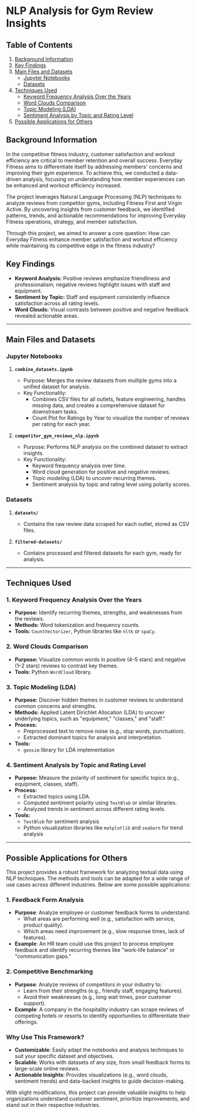 # **NLP Analysis for Gym Review Insights**

## **Table of Contents**
1. [Background Information](#background-information)  
2. [Key Findings](#key-findings)  
3. [Main Files and Datasets](#main-files-and-datasets)  
    - [Jupyter Notebooks](#jupyter-notebooks)  
    - [Datasets](#datasets)  
4. [Techniques Used](#techniques-used)  
    - [Keyword Frequency Analysis Over the Years](#1-keyword-frequency-analysis-over-the-years)  
    - [Word Clouds Comparison](#2-word-clouds-comparison)  
    - [Topic Modeling (LDA)](#3-topic-modeling-lda)  
    - [Sentiment Analysis by Topic and Rating Level](#4-sentiment-analysis-by-topic)  
5. [Possible Applications for Others](#possible-applications-for-others)  

## **Background Information**
In the competitive fitness industry, customer satisfaction and workout efficiency are critical to member retention and overall success. Everyday Fitness aims to differentiate itself by addressing members' concerns and improving their gym experience. To achieve this, we conducted a data-driven analysis, focusing on understanding how member experiences can be enhanced and workout efficiency increased.

The project leverages Natural Language Processing (NLP) techniques to analyze reviews from competitor gyms, including Fitness First and Virgin Active. By uncovering insights from customer feedback, we identified patterns, trends, and actionable recommendations for improving Everyday Fitness operations, strategy, and member satisfaction.

Through this project, we aimed to answer a core question: How can Everyday Fitness enhance member satisfaction and workout efficiency while maintaining its competitive edge in the fitness industry?

## **Key Findings**
- **Keyword Analysis:** Positive reviews emphasize friendliness and professionalism; negative reviews highlight issues with staff and equipment.
- **Sentiment by Topic:** Staff and equipment consistently influence satisfaction across all rating levels.
- **Word Clouds:** Visual contrasts between positive and negative feedback revealed actionable areas.

---

## Main Files and Datasets

### Jupyter Notebooks
1. **`combine_datasets.ipynb`**  
   - Purpose: Merges the review datasets from multiple gyms into a unified dataset for analysis.  
   - Key Functionality:
     - Combines CSV files for all outlets, feature engineering, handles missing data, and creates a comprehensive dataset for downstream tasks.
     - Count Plot for Ratings by Year to visualize the number of reviews per rating for each year.

2. **`competitor_gym_reviews_nlp.ipynb`**  
   - Purpose: Performs NLP analysis on the combined dataset to extract insights.  
   - Key Functionality:
     - Keyword frequency analysis over time.
     - Word cloud generation for positive and negative reviews.  
     - Topic modeling (LDA) to uncover recurring themes.  
     - Sentiment analysis by topic and rating level using polarity scores.  

### Datasets
1. **`datasets/`**  
   - Contains the raw review data scraped for each outlet, stored as CSV files.  

2. **`filtered-datasets/`**  
   - Contains processed and filtered datasets for each gym, ready for analysis.  
     
---

## **Techniques Used**

### 1. **Keyword Frequency Analysis Over the Years**
- **Purpose:** Identify recurring themes, strengths, and weaknesses from the reviews.
- **Methods:** Word tokenization and frequency counts.
- **Tools:** `CountVectorizer`, Python libraries like `nltk` or `spaCy`.

### 2. **Word Clouds Comparison**
- **Purpose:** Visualize common words in positive (4–5 stars) and negative (1–2 stars) reviews to contrast key themes.
- **Tools:** Python `WordCloud` library.

### 3. **Topic Modeling (LDA)**
- **Purpose:** Discover hidden themes in customer reviews to understand common concerns and strengths.  
- **Methods:** Applied Latent Dirichlet Allocation (LDA) to uncover underlying topics, such as "equipment," "classes," and "staff."  
- **Process:**  
  - Preprocessed text to remove noise (e.g., stop words, punctuation).  
  - Extracted dominant topics for analysis and interpretation.  
- **Tools:**  
  - `gensim` library for LDA implementation
    
### 4. **Sentiment Analysis by Topic and Rating Level**
- **Purpose:** Measure the polarity of sentiment for specific topics (e.g., equipment, classes, staff).
- **Process:**
  - Extracted topics using LDA.
  - Computed sentiment polarity using `TextBlob` or similar libraries.
  - Analyzed trends in sentiment across different rating levels.
- **Tools:**  
  - `TextBlob` for sentiment analysis  
  - Python visualization libraries like `matplotlib` and `seaborn` for trend analysis  

---

## Possible Applications for Others
This project provides a robust framework for analyzing textual data using NLP techniques. The methods and tools can be adapted for a wide range of use cases across different industries. Below are some possible applications:

### 1. Feedback Form Analysis
- **Purpose**: Analyze employee or customer feedback forms to understand:
  - What areas are performing well (e.g., satisfaction with service, product quality).
  - Which areas need improvement (e.g., slow response times, lack of features).
- **Example**: An HR team could use this project to process employee feedback and identify recurring themes like "work-life balance" or "communication gaps."

### 2. Competitive Benchmarking
- **Purpose**: Analyze reviews of competitors in your industry to:
  - Learn from their strengths (e.g., friendly staff, engaging features).
  - Avoid their weaknesses (e.g., long wait times, poor customer support).
- **Example**: A company in the hospitality industry can scrape reviews of competing hotels or resorts to identify opportunities to differentiate their offerings.

### Why Use This Framework?
- **Customizable**: Easily adapt the notebooks and analysis techniques to suit your specific dataset and objectives.
- **Scalable**: Works with datasets of any size, from small feedback forms to large-scale online reviews.
- **Actionable Insights**: Provides visualizations (e.g., word clouds, sentiment trends) and data-backed insights to guide decision-making.

With slight modifications, this project can provide valuable insights to help organizations understand customer sentiment, prioritize improvements, and stand out in their respective industries.
